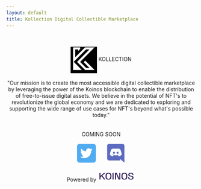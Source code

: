 ```yaml
---
layout: default
title: Kollection Digital Collectible Marketplace
---
```


<center>
<br><br>
<span class="heading-text"><img style="width:70px;vertical-align: middle;display: inline;" src="/assets/images/logo-adjusted-pos-512x512.png" /> KOLLECTION</span><br><br>
<div style="max-width: 500px;margin: auto;">
<span class="mission-text">"Our mission is to create the most accessible digital collectible marketplace by leveraging the power of the Koinos blockchain to enable the distribution of free-to-issue digital assets. We believe in the potential of NFT's to revolutionize the global economy and we are dedicated to exploring and supporting the wide range of use cases for NFT's beyond what's possible today."</span></div><br><br>
<span class="coming-soon-text">COMING SOON</span><br><br>
<span>
<a target="_blank" href="https://twitter.com/KollectionMkt"><img alt="twitter" style="width:50px;" src="/assets/images/twitter.png"></a>
&nbsp;&nbsp;&nbsp;&nbsp;&nbsp;
<a target="_blank" href="https://discord.gg/5rmHvzEyT8"><img alt="discord" style="width:50px;" src="/assets/images/discord.png" /></a>
</span>
<br><br>
<div class="powered-by-box">
<span class="powered-by-text">Powered by </span>
<a target="_blank" href="https://koinos.io">
<img style="width:100px;" src="/assets/images/koinos-logo-no-mark-dark.png" />
</a>
</div><br><br>
</center>
